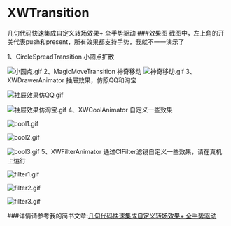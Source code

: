 # XWTransition
几句代码快速集成自定义转场效果+ 全手势驱动
###效果图
截图中，左上角的开关代表push和present，所有效果都支持手势，我就不一一演示了

1、CircleSpreadTransition 小圆点扩散

![小圆点.gif](http://upload-images.jianshu.io/upload_images/1154055-2a49088774c281b0.gif?imageMogr2/auto-orient/strip)
2、MagicMoveTransition 神奇移动
![神奇移动.gif](http://upload-images.jianshu.io/upload_images/1154055-a6c0e5a10fbd5265.gif?imageMogr2/auto-orient/strip)
3、XWDrawerAnimator 抽屉效果，仿照QQ和淘宝

![抽屉效果仿QQ.gif](http://upload-images.jianshu.io/upload_images/1154055-a964af23c86ed44c.gif?imageMogr2/auto-orient/strip)

![抽屉效果仿淘宝.gif](http://upload-images.jianshu.io/upload_images/1154055-2f8f06b5d06a8601.gif?imageMogr2/auto-orient/strip)
4、XWCoolAnimator 自定义一些效果

![cool1.gif](http://upload-images.jianshu.io/upload_images/1154055-bdaf916fb810e586.gif?imageMogr2/auto-orient/strip)

![cool2.gif](http://upload-images.jianshu.io/upload_images/1154055-b28590568f0456dc.gif?imageMogr2/auto-orient/strip)

![cool3.gif](http://upload-images.jianshu.io/upload_images/1154055-573b2bc3c367396b.gif?imageMogr2/auto-orient/strip)
5、XWFilterAnimator 通过CIFilter滤镜自定义一些效果，请在真机上运行

![filter1.gif](http://upload-images.jianshu.io/upload_images/1154055-937287b869bf0592.gif?imageMogr2/auto-orient/strip)

![filter2.gif](http://upload-images.jianshu.io/upload_images/1154055-88fb2396f02f0ac8.gif?imageMogr2/auto-orient/strip)

![filter3.gif](http://upload-images.jianshu.io/upload_images/1154055-048231eecdbb932c.gif?imageMogr2/auto-orient/strip)

###详情请参考我的简书文章:[几句代码快速集成自定义转场效果+ 全手势驱动](http://www.jianshu.com/p/e498b956491c)
